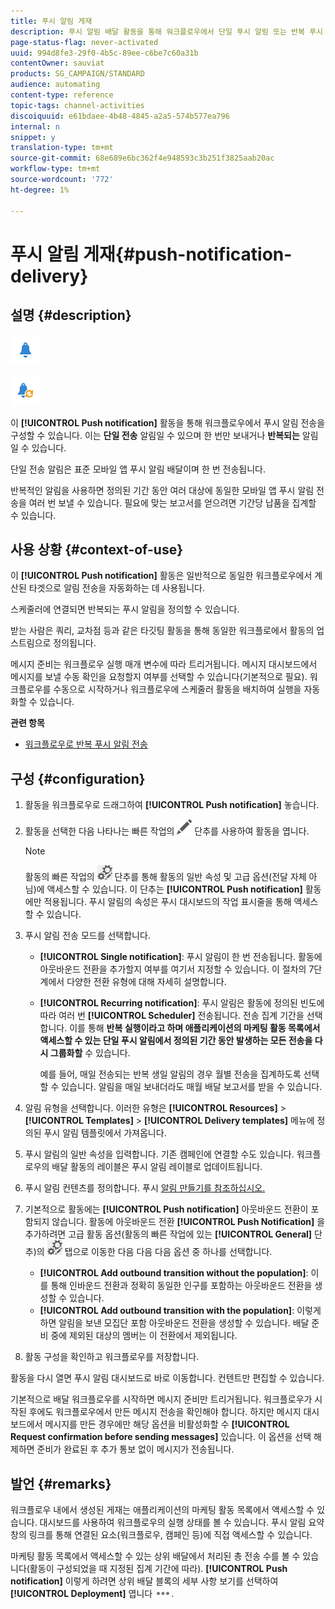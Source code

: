 ```yaml
---
title: 푸시 알림 게재
description: 푸시 알림 배달 활동을 통해 워크플로우에서 단일 푸시 알림 또는 반복 푸시 알림 전송을 구성할 수 있습니다.
page-status-flag: never-activated
uuid: 994d8fe3-29f0-4b5c-89ee-c6be7c60a31b
contentOwner: sauviat
products: SG_CAMPAIGN/STANDARD
audience: automating
content-type: reference
topic-tags: channel-activities
discoiquuid: e61bdaee-4b48-4845-a2a5-574b577ea796
internal: n
snippet: y
translation-type: tm+mt
source-git-commit: 68e689e6bc362f4e948593c3b251f3825aab20ac
workflow-type: tm+mt
source-wordcount: '772'
ht-degree: 1%

---
```



# 푸시 알림 게재{#push-notification-delivery}

## 설명 {#description}

![](assets/push.png)

![](assets/recurrentpush.png)

이 **[!UICONTROL Push notification]** 활동을 통해 워크플로우에서 푸시 알림 전송을 구성할 수 있습니다. 이는 **단일 전송** 알림일 수 있으며 한 번만 보내거나 **반복되는** 알림일 수 있습니다.

단일 전송 알림은 표준 모바일 앱 푸시 알림 배달이며 한 번 전송됩니다.

반복적인 알림을 사용하면 정의된 기간 동안 여러 대상에 동일한 모바일 앱 푸시 알림 전송을 여러 번 보낼 수 있습니다. 필요에 맞는 보고서를 얻으려면 기간당 납품을 집계할 수 있습니다.

## 사용 상황 {#context-of-use}

이 **[!UICONTROL Push notification]** 활동은 일반적으로 동일한 워크플로우에서 계산된 타겟으로 알림 전송을 자동화하는 데 사용됩니다.

스케줄러에 연결되면 반복되는 푸시 알림을 정의할 수 있습니다.

받는 사람은 쿼리, 교차점 등과 같은 타깃팅 활동을 통해 동일한 워크플로에서 활동의 업스트림으로 정의됩니다.

메시지 준비는 워크플로우 실행 매개 변수에 따라 트리거됩니다. 메시지 대시보드에서 메시지를 보낼 수동 확인을 요청할지 여부를 선택할 수 있습니다(기본적으로 필요). 워크플로우를 수동으로 시작하거나 워크플로우에 스케줄러 활동을 배치하여 실행을 자동화할 수 있습니다.

**관련 항목**

* [워크플로우로 반복 푸시 알림 전송](../../automating/using/recurring-push-notifications.md)

## 구성 {#configuration}

1. 활동을 워크플로우로 드래그하여 **[!UICONTROL Push notification]** 놓습니다.
1. 활동을 선택한 다음 나타나는 빠른 작업의 ![](assets/edit_darkgrey-24px.png) 단추를 사용하여 활동을 엽니다.

   >[!NOTE]
   >
   >활동의 빠른 작업의 ![](assets/dlv_activity_params-24px.png) 단추를 통해 활동의 일반 속성 및 고급 옵션(전달 자체 아님)에 액세스할 수 있습니다. 이 단추는 **[!UICONTROL Push notification]** 활동에만 적용됩니다. 푸시 알림의 속성은 푸시 대시보드의 작업 표시줄을 통해 액세스할 수 있습니다.

1. 푸시 알림 전송 모드를 선택합니다.

   * **[!UICONTROL Single notification]**: 푸시 알림이 한 번 전송됩니다. 활동에 아웃바운드 전환을 추가할지 여부를 여기서 지정할 수 있습니다. 이 절차의 7단계에서 다양한 전환 유형에 대해 자세히 설명합니다.
   * **[!UICONTROL Recurring notification]**: 푸시 알림은 활동에 정의된 빈도에 따라 여러 번 **[!UICONTROL Scheduler]** 전송됩니다. 전송 집계 기간을 선택합니다. 이를 통해 **반복 실행이라고 하며 애플리케이션의 마케팅 활동 목록에서 액세스할 수 있는 단일 푸시 알림에서 정의된 기간 동안 발생하는 모든 전송을 다시 그룹화할** 수 있습니다.

      예를 들어, 매일 전송되는 반복 생일 알림의 경우 월별 전송을 집계하도록 선택할 수 있습니다. 알림을 매일 보내더라도 매월 배달 보고서를 받을 수 있습니다.

1. 알림 유형을 선택합니다. 이러한 유형은 **[!UICONTROL Resources]** > **[!UICONTROL Templates]** > **[!UICONTROL Delivery templates]** 메뉴에 정의된 푸시 알림 템플릿에서 가져옵니다.
1. 푸시 알림의 일반 속성을 입력합니다. 기존 캠페인에 연결할 수도 있습니다. 워크플로우의 배달 활동의 레이블은 푸시 알림 레이블로 업데이트됩니다.
1. 푸시 알림 컨텐츠를 정의합니다. 푸시 [알림 만들기를 참조하십시오.](../../channels/using/preparing-and-sending-a-push-notification.md)
1. 기본적으로 활동에는 **[!UICONTROL Push notification]** 아웃바운드 전환이 포함되지 않습니다. 활동에 아웃바운드 전환 **[!UICONTROL Push Notification]** 을 추가하려면 고급 활동 옵션(활동의 빠른 작업에 있는 **[!UICONTROL General]** 단추)의 ![](assets/dlv_activity_params-24px.png) 탭으로 이동한 다음 다음 다음 옵션 중 하나를 선택합니다.

   * **[!UICONTROL Add outbound transition without the population]**: 이를 통해 인바운드 전환과 정확히 동일한 인구를 포함하는 아웃바운드 전환을 생성할 수 있습니다.
   * **[!UICONTROL Add outbound transition with the population]**: 이렇게 하면 알림을 보낸 모집단 포함 아웃바운드 전환을 생성할 수 있습니다. 배달 준비 중에 제외된 대상의 멤버는 이 전환에서 제외됩니다.

1. 활동 구성을 확인하고 워크플로우를 저장합니다.

활동을 다시 열면 푸시 알림 대시보드로 바로 이동합니다. 컨텐트만 편집할 수 있습니다.

기본적으로 배달 워크플로우를 시작하면 메시지 준비만 트리거됩니다. 워크플로우가 시작된 후에도 워크플로우에서 만든 메시지 전송을 확인해야 합니다. 하지만 메시지 대시보드에서 메시지를 만든 경우에만 해당 옵션을 비활성화할 수 **[!UICONTROL Request confirmation before sending messages]** 있습니다. 이 옵션을 선택 해제하면 준비가 완료된 후 추가 통보 없이 메시지가 전송됩니다.

## 발언 {#remarks}

워크플로우 내에서 생성된 게재는 애플리케이션의 마케팅 활동 목록에서 액세스할 수 있습니다. 대시보드를 사용하여 워크플로우의 실행 상태를 볼 수 있습니다. 푸시 알림 요약 창의 링크를 통해 연결된 요소(워크플로우, 캠페인 등)에 직접 액세스할 수 있습니다.

마케팅 활동 목록에서 액세스할 수 있는 상위 배달에서 처리된 총 전송 수를 볼 수 있습니다(활동이 구성되었을 때 지정된 집계 기간에 따라). **[!UICONTROL Push notification]** 이렇게 하려면 상위 배달 블록의 세부 사항 보기를 선택하여 **[!UICONTROL Deployment]** 엽니다 ![](assets/wkf_dlv_detail_button.png).
